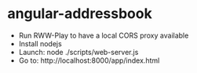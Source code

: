 angular-addressbook
===================

- Run RWW-Play to have a local CORS proxy available
- Install nodejs
- Launch: node ./scripts/web-server.js
- Go to: http://localhost:8000/app/index.html